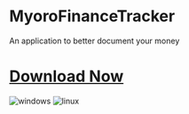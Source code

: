 # MyoroFinanceTracker
An application to better document your money

# [Download Now](https://github.com/Myoro/MyoroFinanceTracker/releases/tag/1.0.0)
![windows](https://github.com/Myoro/MyoroBetTracker/assets/66643637/93ec2de6-a8bf-4051-b11b-a8f3e76b8b92)
![linux](https://github.com/Myoro/MyoroBetTracker/assets/66643637/6756dcf7-f20a-439e-b462-04175cfc3b94)
